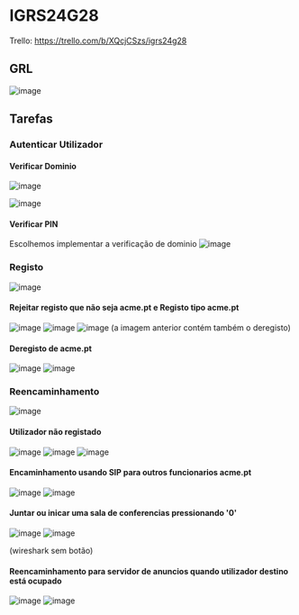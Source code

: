 # IGRS24G28

Trello: https://trello.com/b/XQcjCSzs/igrs24g28

## GRL
![image](https://github.com/user-attachments/assets/8b3e0530-8b3e-4df2-9937-32928036da66)



## Tarefas

### Autenticar Utilizador 
#### Verificar Dominio
![image](https://github.com/user-attachments/assets/ca63a946-6057-4050-9e64-f44dee92383b)

![image](https://github.com/user-attachments/assets/be0e1fad-2371-49ec-9da3-13c618e78096)


#### Verificar PIN
  Escolhemos implementar a verificação de dominio
  ![image](https://github.com/user-attachments/assets/71f9957c-c55c-46b8-af6a-fbd0605eaf4e)


### Registo
![image](https://github.com/user-attachments/assets/690fdb7d-5a03-42fd-af48-c626643a486b)

#### Rejeitar registo que não seja acme.pt e Registo tipo acme.pt

![image](https://github.com/user-attachments/assets/177cc461-302b-439e-bba6-0bb8fdb43b3c)
![image](https://github.com/user-attachments/assets/a908d565-44dc-4f46-aea4-1f03eeef79d6)
![image](https://github.com/user-attachments/assets/f7d77ffb-119b-4c4e-9fe2-39ced5ccb48b)
(a imagem anterior contém também o deregisto)


#### Deregisto de acme.pt
![image](https://github.com/user-attachments/assets/40a40c86-6510-4c55-8c5b-5988a2b85b20)
![image](https://github.com/user-attachments/assets/96e1f582-dbc2-4acc-ae7a-6b3ceafc3416)


### Reencaminhamento 
![image](https://github.com/user-attachments/assets/9e3b8a6b-9e1e-4d32-8874-7f5c856a4538)

#### Utilizador não registado 
![image](https://github.com/user-attachments/assets/a1781862-5ba5-4975-ae29-3e851c96b741)
![image](https://github.com/user-attachments/assets/a5d5af52-86d2-4d1b-a7cf-30e5d60e8159)
![image](https://github.com/user-attachments/assets/4d8d0e77-2899-4372-9ca7-c6856de444be)


#### Encaminhamento usando SIP para outros funcionarios acme.pt
![image](https://github.com/user-attachments/assets/7f4d239a-707e-44f7-8904-81f1a44eb39a)
![image](https://github.com/user-attachments/assets/49253411-63e9-4fca-ac13-5827b0e74e7a)


#### Juntar ou inicar uma sala de conferencias pressionando '0' 
![image](https://github.com/user-attachments/assets/943d76a7-492e-4ba4-bbd4-f1d9cbfe8abc)
![image](https://github.com/user-attachments/assets/42e07f45-4000-402f-ae34-4bc3574318e9)

(wireshark sem botão)

#### Reencaminhamento para servidor de anuncios quando utilizador destino está ocupado
![image](https://github.com/user-attachments/assets/10c613d3-9563-429f-8e25-fef002426e5b)
![image](https://github.com/user-attachments/assets/c51995b4-4a7d-4554-bece-1568e5bd8aae)



